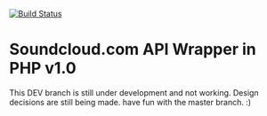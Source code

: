 [![Build Status](https://travis-ci.org/njasm/Soundcloud.svg?branch=dev)](https://travis-ci.org/njasm/Soundcloud)

# Soundcloud.com API Wrapper in PHP v1.0
This DEV branch is still under development and not working.
Design decisions are still being made. have fun with the master branch. :)
